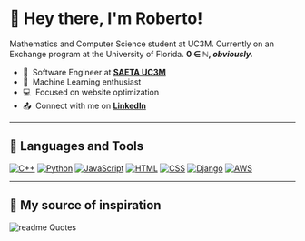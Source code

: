 # 🌟 Hey there, I'm Roberto!

Mathematics and Computer Science student at UC3M. Currently on an Exchange program at the University of Florida. **0 ∈  ℕ, _obviously._**

- 💼 &nbsp;Software Engineer at **[SAETA UC3M](https://saetauc3m.es/)**
- 🙇 &nbsp;Machine Learning enthusiast
- 💻 &nbsp;Focused on website optimization
- 📤 &nbsp;Connect with me on **[LinkedIn](https://www.linkedin.com/in/robertohogas/)**

<hr>

## 💾 Languages and Tools

[![C++](https://img.shields.io/badge/C++-%2300599C.svg?logo=c%2B%2B&logoColor=white)](#)
[![Python](https://img.shields.io/badge/Python-3776AB?logo=python&logoColor=fff)](#)
[![JavaScript](https://img.shields.io/badge/JavaScript-F7DF1E?logo=javascript&logoColor=000)](#)
[![HTML](https://img.shields.io/badge/HTML-%23E34F26.svg?logo=html5&logoColor=white)](#)
[![CSS](https://img.shields.io/badge/CSS-1572B6?logo=css3&logoColor=fff)](#)
[![Django](https://img.shields.io/badge/Django-%23092E20.svg?logo=django&logoColor=white)](#)
[![AWS](https://img.shields.io/badge/AWS-%23FF9900.svg?logo=amazon-web-services&logoColor=white)](#)

<hr>

## 💭 My source of inspiration

![readme Quotes](https://quotes-github-readme.vercel.app/api?quote=You+may+win+because+you+have+more+than+enough+brute+force%2C+but+you+will+not+convince%2C+because+to+convince%2C+one+must+persuade.&author=Miguel+de+Unamuno&type=vertical)

